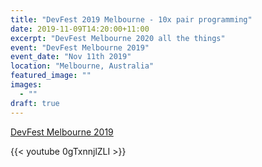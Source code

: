 ```yaml
---
title: "DevFest 2019 Melbourne - 10x pair programming"
date: 2019-11-09T14:20:00+11:00
excerpt: "DevFest Melbourne 2020 all the things"
event: "DevFest Melbourne 2019"
event_date: "Nov 11th 2019"
location: "Melbourne, Australia"
featured_image: ""
images:
  - ""
draft: true
---
```


[DevFest Melbourne 2019](https://yowconference.com/talks/michael-milewski/devfest-melbourne-2019/10x-your-teamwork-through-pair-programming-12299/)

{{< youtube 0gTxnnjlZLI >}}
